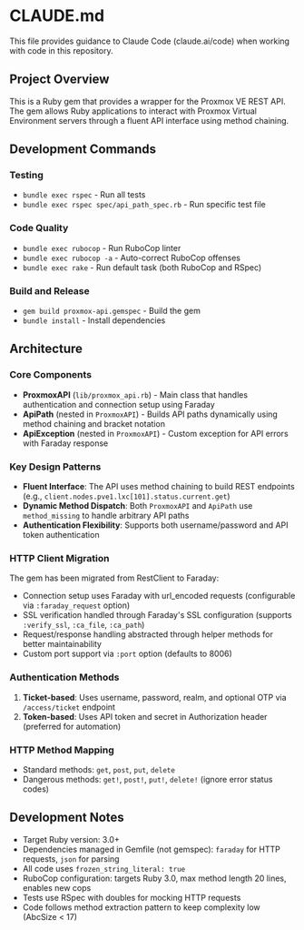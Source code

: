 # CLAUDE.md

This file provides guidance to Claude Code (claude.ai/code) when working with code in this repository.

## Project Overview

This is a Ruby gem that provides a wrapper for the Proxmox VE REST API. The gem allows Ruby applications to interact with Proxmox Virtual Environment servers through a fluent API interface using method chaining.

## Development Commands

### Testing
- `bundle exec rspec` - Run all tests
- `bundle exec rspec spec/api_path_spec.rb` - Run specific test file

### Code Quality
- `bundle exec rubocop` - Run RuboCop linter
- `bundle exec rubocop -a` - Auto-correct RuboCop offenses
- `bundle exec rake` - Run default task (both RuboCop and RSpec)

### Build and Release
- `gem build proxmox-api.gemspec` - Build the gem
- `bundle install` - Install dependencies

## Architecture

### Core Components

- **ProxmoxAPI** (`lib/proxmox_api.rb`) - Main class that handles authentication and connection setup using Faraday
- **ApiPath** (nested in `ProxmoxAPI`) - Builds API paths dynamically using method chaining and bracket notation
- **ApiException** (nested in `ProxmoxAPI`) - Custom exception for API errors with Faraday response

### Key Design Patterns

- **Fluent Interface**: The API uses method chaining to build REST endpoints (e.g., `client.nodes.pve1.lxc[101].status.current.get`)
- **Dynamic Method Dispatch**: Both `ProxmoxAPI` and `ApiPath` use `method_missing` to handle arbitrary API paths
- **Authentication Flexibility**: Supports both username/password and API token authentication

### HTTP Client Migration

The gem has been migrated from RestClient to Faraday:
- Connection setup uses Faraday with url_encoded requests (configurable via `:faraday_request` option)
- SSL verification handled through Faraday's SSL configuration (supports `:verify_ssl`, `:ca_file`, `:ca_path`)
- Request/response handling abstracted through helper methods for better maintainability
- Custom port support via `:port` option (defaults to 8006)

### Authentication Methods

1. **Ticket-based**: Uses username, password, realm, and optional OTP via `/access/ticket` endpoint
2. **Token-based**: Uses API token and secret in Authorization header (preferred for automation)

### HTTP Method Mapping

- Standard methods: `get`, `post`, `put`, `delete`
- Dangerous methods: `get!`, `post!`, `put!`, `delete!` (ignore error status codes)

## Development Notes

- Target Ruby version: 3.0+
- Dependencies managed in Gemfile (not gemspec): `faraday` for HTTP requests, `json` for parsing
- All code uses `frozen_string_literal: true`
- RuboCop configuration: targets Ruby 3.0, max method length 20 lines, enables new cops
- Tests use RSpec with doubles for mocking HTTP requests
- Code follows method extraction pattern to keep complexity low (AbcSize < 17)